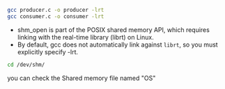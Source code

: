 ```bash
gcc producer.c -o producer -lrt
gcc consumer.c -o consumer -lrt
```
- shm_open is part of the POSIX shared memory API, which requires linking with the real-time library (librt) on Linux.
- By default, gcc does not automatically link against `librt`, so you must explicitly specify -lrt.

```bash
cd /dev/shm/
```
you can check the Shared memory file named "OS"
